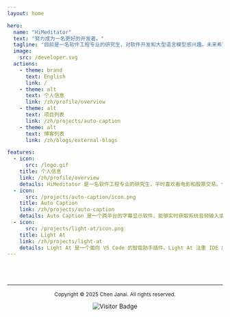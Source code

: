 ```yaml
---
layout: home

hero:
  name: "HiMeditator"
  text: "努力成为一名更好的开发者。"
  tagline: "目前是一名软件工程专业的研究生，对软件开发和大型语言模型感兴趣。未来希望成为一名全栈工程师。"
  image:
    src: /developer.svg
  actions:
    - theme: brand
      text: English
      link: /
    - theme: alt
      text: 个人信息
      link: /zh/profile/overview
    - theme: alt
      text: 项目列表
      link: /zh/projects/auto-caption
    - theme: alt
      text: 博客列表
      link: /zh/blogs/external-blogs

features:
  - icon: 
      src: /logo.gif
    title: 个人信息
    link: /zh/profile/overview
    details: HiMeditator 是一名软件工程专业的研究生，平时喜欢看电影和股票交易。个人的专业兴趣是前端开发、软件开发和大模型的应用开发。
  - icon:
      src: /projects/auto-caption/icon.png
    title: Auto Caption
    link: /zh/projects/auto-caption
    details: Auto Caption 是一个跨平台的字幕显示软件，能够实时获取系统音频输入或输出的流式数据，并调用音频转文字的模型生成对应音频的字幕。
  - icon:
      src: /projects/light-at/icon.png
    title: Light At
    link: /zh/projects/light-at
    details: Light At 是一个面向 VS Code 的智能助手插件。Light At 注重 IDE 内的大模型聊天体验致力于提供快速便捷的 IDE 内聊天体验。
---
```


<hr style="margin-top: 64px;width: 100%;">

<div style="text-align: center;">
  <p style="font-size:12px;">Copyright © 2025 Chen Janai. All rights reserved.</p>
  <img
    style="display: inline-block;"
    src="https://visitor-badge.laobi.icu/badge?page_id=himeditator.github.io"
    alt="Visitor Badge"
  />
</div>